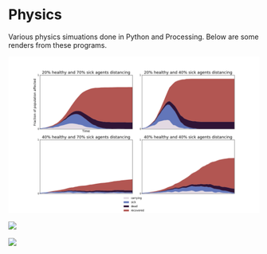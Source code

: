 # Physics
Various physics simuations done in Python and Processing. Below are some renders from these programs.

![](/PandemicModels/images/Pandemic.png)

![](https://i.imgur.com/DkyJU9x.png)

![](https://camo.githubusercontent.com/b2577a0ed8fff983f55dfbcd20f16bbe4d5381b7/68747470733a2f2f692e696d6775722e636f6d2f59474b446952572e706e67)

